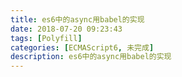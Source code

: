 ```yaml
---
title: es6中的async用babel的实现
date: 2018-07-20 09:23:43
tags: [Polyfill]
categories: [ECMAScript6, 未完成]
description: es6中的async用babel的实现
---
```

